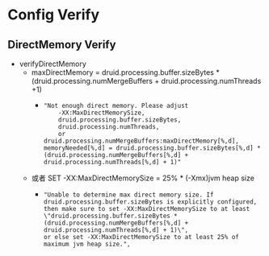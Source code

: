 # Config Verify

## DirectMemory Verify
 - verifyDirectMemory
    - maxDirectMemory = druid.processing.buffer.sizeBytes * (druid.processing.numMergeBuffers + druid.processing.numThreads +1)
        -  ```text
           "Not enough direct memory. Please adjust 
               -XX:MaxDirectMemorySize,
               druid.processing.buffer.sizeBytes,
               druid.processing.numThreads,
               or druid.processing.numMergeBuffers:maxDirectMemory[%,d],
           memoryNeeded[%,d] = druid.processing.buffer.sizeBytes[%,d] * (druid.processing.numMergeBuffers[%,d] + druid.processing.numThreads[%,d] + 1)"
           ```
    - 或者 SET -XX:MaxDirectMemorySize = 25% * (-Xmx)jvm heap size
        - ```text
          "Unable to determine max direct memory size. If druid.processing.buffer.sizeBytes is explicitly configured, 
          then make sure to set -XX:MaxDirectMemorySize to at least \"druid.processing.buffer.sizeBytes * 
          (druid.processing.numMergeBuffers[%,d] + druid.processing.numThreads[%,d] + 1)\", 
          or else set -XX:MaxDirectMemorySize to at least 25% of maximum jvm heap size.",
          ```
